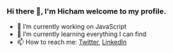 ### Hi there :wave:, I'm Hicham welcome to my profile.

- :telescope: I’m currently working on JavaScript                                    
- :seedling: I’m currently learning everything I can find                
- :mailbox: How to reach me: [Twitter](https://x.com/_h1cham_), [LinkedIn](https://www.linkedin.com/in/hicham-el-kamouni-19ba99204/)
